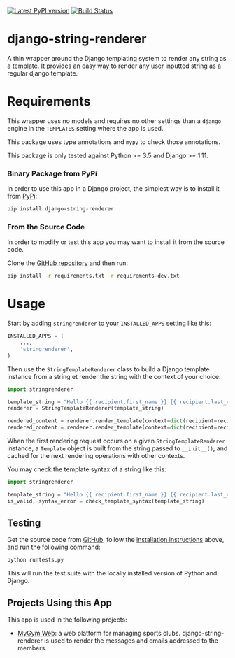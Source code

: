 [![Latest PyPI version](https://badge.fury.io/py/django-string-renderer.svg)](https://badge.fury.io/py/string-renderer)
[![Build Status](https://travis-ci.org/dprog-philippe-docourt/django-string-renderer.svg?branch=master)](https://travis-ci.org/dprog-philippe-docourt/django-string-renderer)

# django-string-renderer
A thin wrapper around the Django templating system to render any string as a template. It provides an easy way to render any user inputted string as a regular django template.

# Requirements
This wrapper uses no models and requires no other settings than a `django` engine in the `TEMPLATES` setting where the app is used.

This package uses type annotations and `mypy` to check those annotations.
 
This package is only tested against Python >= 3.5 and Django >= 1.11.

### Binary Package from PyPi
In order to use this app in a Django project, the simplest way is to install it from [PyPi](https://pypi.python.org/pypi/django-string-renderer):
```bash
pip install django-string-renderer
```

### From the Source Code
In order to modify or test this app you may want to install it from the source code.

Clone the [GitHub repository](https://github.com/dprog-philippe-docourt/django-string-renderer) and then run:
```bash
pip install -r requirements.txt -r requirements-dev.txt
```

# Usage
Start by adding `stringrenderer` to your `INSTALLED_APPS` setting like this:
```python
INSTALLED_APPS = (
    ...,
    'stringrenderer',
)
```
Then use the `StringTemplateRenderer` class to build a Django template instance from a string et render the string with the context of your choice:
```python
import stringrenderer

template_string = "Hello {{ recipient.first_name }} {{ recipient.last_name }}!"
renderer = StringTemplateRenderer(template_string)

rendered_content = renderer.render_template(context=dict(recipient=recipient_1), request=request)
rendered_content = renderer.render_template(context=dict(recipient=recipient_2), request=None)
```

When the first rendering request occurs on a given `StringTemplateRenderer` instance, a `Template` object is built from the string passed to `__init__()`, and cached for the next rendering operations with other contexts.

You may check the template syntax of a string like this:
```python
import stringrenderer

template_string = "Hello {{ recipient.first_name }} {{ recipient.last_name }}!"
is_valid, syntax_error = check_template_syntax(template_string)
```

## Testing
Get the source code from [GitHub](https://github.com/dprog-philippe-docourt/django-string-renderer), follow the [installation instructions](#from-the-source-code) above, and run the following command:
```bash
python runtests.py
```
This will run the test suite with the locally installed version of Python and Django.

## Projects Using this App
This app is used in the following projects:
* [MyGym Web](https://mygym-web.ch/): a web platform for managing sports clubs. django-string-renderer is used to render the messages and emails addressed to the members.
